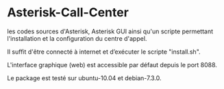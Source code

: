 Asterisk-Call-Center
====================
les codes sources d'Asterisk, Asterisk GUI ainsi qu'un scripte permettant l'installation et la configuration du centre d'appel.

Il suffit d'être connecté à internet et d’exécuter le scripte "install.sh".

L'interface graphique (web) est accessible par défaut depuis le port 8088.

Le package est testé sur ubuntu-10.04 et debian-7.3.0.